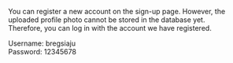 You can register a new account on the sign-up page. However, the uploaded profile photo cannot be stored in the database yet. <br>
Therefore, you can log in with the account we have registered.

Username: bregsiaju<br>
Password: 12345678
